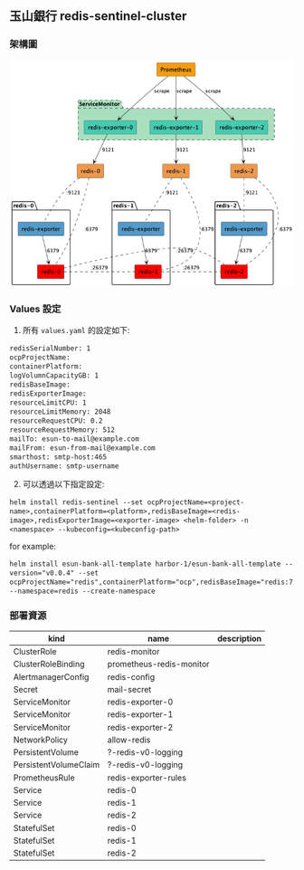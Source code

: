 ## 玉山銀行 redis-sentinel-cluster

### 架構圖

![arch](./redis-sentinel-cluster.png)

### Values 設定

1. 所有 `values.yaml` 的設定如下: 

```
redisSerialNumber: 1
ocpProjectName: 
containerPlatform:
logVolumnCapacityGB: 1
redisBaseImage: 
redisExporterImage:
resourceLimitCPU: 1
resourceLimitMemory: 2048
resourceRequestCPU: 0.2
resourceRequestMemory: 512
mailTo: esun-to-mail@example.com
mailFrom: esun-from-mail@example.com
smarthost: smtp-host:465
authUsername: smtp-username
```

2. 可以透過以下指定設定: 

```
helm install redis-sentinel --set ocpProjectName=<project-name>,containerPlatform=<platform>,redisBaseImage=<redis-image>,redisExporterImage=<exporter-image> <helm-folder> -n <namespace> --kubeconfig=<kubeconfig-path>
```

for example:

```
helm install esun-bank-all-template harbor-1/esun-bank-all-template --version="v0.0.4" --set ocpProjectName="redis",containerPlatform="ocp",redisBaseImage="redis:7.0",redisExporterImage="oliver006/redis_exporter:v1.50.0" --namespace=redis --create-namespace
```

### 部署資源

kind | name | description
-----|-------|-------
ClusterRole | redis-monitor | 
ClusterRoleBinding | prometheus-redis-monitor |
AlertmanagerConfig | redis-config |
Secret | mail-secret |
ServiceMonitor | redis-exporter-0 |
ServiceMonitor | redis-exporter-1 |
ServiceMonitor | redis-exporter-2 |
NetworkPolicy | allow-redis |
PersistentVolume  | ?-redis-v0-logging | 
PersistentVolumeClaim | ?-redis-v0-logging | 
PrometheusRule | redis-exporter-rules | 
Service | redis-0 |
Service | redis-1 |
Service | redis-2 |
StatefulSet | redis-0 |
StatefulSet | redis-1 |
StatefulSet | redis-2 |